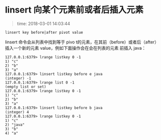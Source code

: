 # linsert 向某个元素前或者后插入元素
>time: 2018-03-01 14:03:44

```
linsert key before|after pivot value 
```
linsert 命令会从列表中找到等于 pivo t的元素，在其前（before）或者后（after）插入一个新的元素 value，例如下面操作会在会在列表的元素  前插入 java：

```
127.0.0.1:6379> lrange listkey 0 -1
1) "c"
2) "b"
3) "a"
127.0.0.1:6379> linsert listkey before e java
(integer) -1
127.0.0.1:6379> lrange list 0 -1
(empty list or set)
127.0.0.1:6379> lrange listkey 0 -1
1) "c"
2) "b"
3) "a"
127.0.0.1:6379> linsert listkey before b java
(integer) 4
127.0.0.1:6379> lrange listkey 0 -1
1) "c"
2) "java"
3) "b"
4) "a"
```